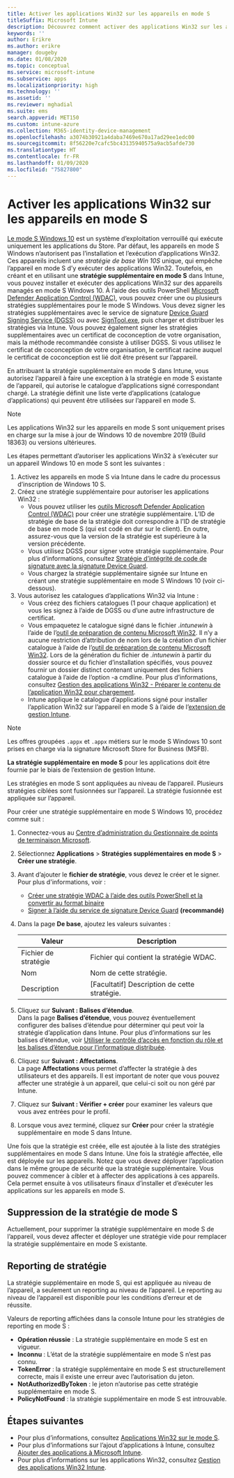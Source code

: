 ```yaml
---
title: Activer les applications Win32 sur les appareils en mode S
titleSuffix: Microsoft Intune
description: Découvrez comment activer des applications Win32 sur les appareils en mode S à l’aide de Microsoft Intune.
keywords: ''
author: Erikre
ms.author: erikre
manager: dougeby
ms.date: 01/08/2020
ms.topic: conceptual
ms.service: microsoft-intune
ms.subservice: apps
ms.localizationpriority: high
ms.technology: ''
ms.assetid: ''
ms.reviewer: mghadial
ms.suite: ems
search.appverid: MET150
ms.custom: intune-azure
ms.collection: M365-identity-device-management
ms.openlocfilehash: a3074b30921a4daba7469e670a17ad29ee1edc00
ms.sourcegitcommit: 8f56220e7cafc5bc43135940575a9acb5afde730
ms.translationtype: HT
ms.contentlocale: fr-FR
ms.lasthandoff: 01/09/2020
ms.locfileid: "75827800"
---
```

# <a name="enable-win32-apps-on-s-mode-devices"></a>Activer les applications Win32 sur les appareils en mode S

[Le mode S Windows 10](https://docs.microsoft.com/windows/deployment/s-mode) est un système d’exploitation verrouillé qui exécute uniquement les applications du Store. Par défaut, les appareils en mode S Windows n’autorisent pas l’installation et l’exécution d’applications Win32. Ces appareils incluent une *stratégie de base Win 10S* unique, qui empêche l’appareil en mode S d’y exécuter des applications Win32. Toutefois, en créant et en utilisant une **stratégie supplémentaire en mode S** dans Intune, vous pouvez installer et exécuter des applications Win32 sur des appareils managés en mode S Windows 10. À l’aide des outils PowerShell [Microsoft Defender Application Control (WDAC)](https://docs.microsoft.com/windows/security/threat-protection/windows-defender-application-control/windows-defender-application-control), vous pouvez créer une ou plusieurs stratégies supplémentaires pour le mode S Windows. Vous devez signer les stratégies supplémentaires avec le service de signature [Device Guard Signing Service (DGSS)](https://go.microsoft.com/fwlink/?linkid=2095629) ou avec [SignTool.exe](https://docs.microsoft.com/windows/security/threat-protection/windows-defender-application-control/signing-policies-with-signtool), puis charger et distribuer les stratégies via Intune. Vous pouvez également signer les stratégies supplémentaires avec un certificat de coconception de votre organisation, mais la méthode recommandée consiste à utiliser DGSS. Si vous utilisez le certificat de coconception de votre organisation, le certificat racine auquel le certificat de coconception est lié doit être présent sur l’appareil.

En attribuant la stratégie supplémentaire en mode S dans Intune, vous autorisez l’appareil à faire une exception à la stratégie en mode S existante de l’appareil, qui autorise le catalogue d’applications signé correspondant chargé. La stratégie définit une liste verte d’applications (catalogue d’applications) qui peuvent être utilisées sur l’appareil en mode S.

> [!NOTE]
> Les applications Win32 sur les appareils en mode S sont uniquement prises en charge sur la mise à jour de Windows 10 de novembre 2019 (Build 18363) ou versions ultérieures.

<!-- Add WDAC tooling diagram  -->

Les étapes permettant d’autoriser les applications Win32 à s’exécuter sur un appareil Windows 10 en mode S sont les suivantes :

1. Activez les appareils en mode S via Intune dans le cadre du processus d’inscription de Windows 10 S.
2. Créez une stratégie supplémentaire pour autoriser les applications Win32 :
   - Vous pouvez utiliser les [outils Microsoft Defender Application Control (WDAC)](https://docs.microsoft.com/windows/security/threat-protection/windows-defender-application-control/windows-defender-application-control) pour créer une stratégie supplémentaire. L’ID de stratégie de base de la stratégie doit correspondre à l’ID de stratégie de base en mode S (qui est codé en dur sur le client). En outre, assurez-vous que la version de la stratégie est supérieure à la version précédente.
   - Vous utilisez DGSS pour signer votre stratégie supplémentaire. Pour plus d’informations, consultez [Stratégie d’intégrité de code de signature avec la signature Device Guard](https://docs.microsoft.com/microsoft-store/sign-code-integrity-policy-with-device-guard-signing).
   - Vous chargez la stratégie supplémentaire signée sur Intune en créant une stratégie supplémentaire en mode S Windows 10 (voir ci-dessous).
3. Vous autorisez les catalogues d’applications Win32 via Intune :
   - Vous créez des fichiers catalogues (1 pour chaque application) et vous les signez à l’aide de DGSS ou d’une autre infrastructure de certificat.
   - Vous empaquetez le catalogue signé dans le fichier *.intunewin* à l’aide de l’[outil de préparation de contenu Microsoft Win32](https://go.microsoft.com/fwlink/?linkid=2065730). Il n’y a aucune restriction d’attribution de nom lors de la création d’un fichier catalogue à l’aide de l’[outil de préparation de contenu Microsoft Win32](https://go.microsoft.com/fwlink/?linkid=2065730). Lors de la génération du fichier de *.intunewin* à partir du dossier source et du fichier d’installation spécifiés, vous pouvez fournir un dossier distinct contenant uniquement des fichiers catalogue à l’aide de l’option -a cmdline. Pour plus d’informations, consultez [Gestion des applications Win32 - Préparer le contenu de l’application Win32 pour chargement](~/apps/apps-win32-app-management.md#prepare-the-win32-app-content-for-upload).
   - Intune applique le catalogue d’applications signé pour installer l’application Win32 sur l’appareil en mode S à l’aide de l’[extension de gestion Intune](~/apps/intune-management-extension.md).

> [!NOTE]
> Les offres groupées `.appx` et `.appx` métiers sur le mode S Windows 10 sont prises en charge via la signature Microsoft Store for Business (MSFB).
>
> **La stratégie supplémentaire en mode S** pour les applications doit être fournie par le biais de l’extension de gestion Intune.
>
> Les stratégies en mode S sont appliquées au niveau de l’appareil. Plusieurs stratégies ciblées sont fusionnées sur l’appareil. La stratégie fusionnée est appliquée sur l’appareil.

Pour créer une stratégie supplémentaire en mode S Windows 10, procédez comme suit :

1. Connectez-vous au [Centre d’administration du Gestionnaire de points de terminaison Microsoft](https://go.microsoft.com/fwlink/?linkid=2109431).
2. Sélectionnez **Applications** > **Stratégies supplémentaires en mode S** > **Créer une stratégie**.
3. Avant d’ajouter le **fichier de stratégie**, vous devez le créer et le signer. Pour plus d'informations, voir :
    - [Créer une stratégie WDAC à l’aide des outils PowerShell et la convertir au format binaire](https://go.microsoft.com/fwlink/?linkid=2095387)
    - [Signer à l’aide du service de signature Device Guard](https://go.microsoft.com/fwlink/?linkid=2095629) **(recommandé)**

4. Dans la page **De base**, ajoutez les valeurs suivantes :

    | Valeur | Description |
    |--------------|------------------------------------------------|
    | Fichier de stratégie | Fichier qui contient la stratégie WDAC. |
    | Nom | Nom de cette stratégie. |
    | Description | [Facultatif] Description de cette stratégie. |

5. Cliquez sur **Suivant : Balises d’étendue**.<br>
   Dans la page **Balises d’étendue**, vous pouvez éventuellement configurer des balises d’étendue pour déterminer qui peut voir la stratégie d’application dans Intune. Pour plus d’informations sur les balises d’étendue, voir [Utiliser le contrôle d’accès en fonction du rôle et les balises d’étendue pour l’informatique distribuée](~/fundamentals/scope-tags.md).

6. Cliquez sur **Suivant : Affectations**.<br>
   La page **Affectations** vous permet d’affecter la stratégie à des utilisateurs et des appareils. Il est important de noter que vous pouvez affecter une stratégie à un appareil, que celui-ci soit ou non géré par Intune.
7. Cliquez sur **Suivant : Vérifier + créer** pour examiner les valeurs que vous avez entrées pour le profil.
8. Lorsque vous avez terminé, cliquez sur **Créer** pour créer la stratégie supplémentaire en mode S dans Intune. 

Une fois que la stratégie est créée, elle est ajoutée à la liste des stratégies supplémentaires en mode S dans Intune. Une fois la stratégie affectée, elle est déployée sur les appareils. Notez que vous devez déployer l’application dans le même groupe de sécurité que la stratégie supplémentaire. Vous pouvez commencer à cibler et à affecter des applications à ces appareils. Cela permet ensuite à vos utilisateurs finaux d’installer et d’exécuter les applications sur les appareils en mode S.

## <a name="removal-of-s-mode-policy"></a>Suppression de la stratégie de mode S

Actuellement, pour supprimer la stratégie supplémentaire en mode S de l’appareil, vous devez affecter et déployer une stratégie vide pour remplacer la stratégie supplémentaire en mode S existante.

## <a name="policy-reporting"></a>Reporting de stratégie

La stratégie supplémentaire en mode S, qui est appliquée au niveau de l’appareil, a seulement un reporting au niveau de l’appareil. Le reporting au niveau de l’appareil est disponible pour les conditions d’erreur et de réussite. 

Valeurs de reporting affichées dans la console Intune pour les stratégies de reporting en mode S :
- **Opération réussie** : La stratégie supplémentaire en mode S est en vigueur.
- **Inconnu** : L’état de la stratégie supplémentaire en mode S n’est pas connu.
- **TokenError** : la stratégie supplémentaire en mode S est structurellement correcte, mais il existe une erreur avec l’autorisation du jeton.
- **NotAuthorizedByToken** : le jeton n’autorise pas cette stratégie supplémentaire en mode S.
- **PolicyNotFound** : la stratégie supplémentaire en mode S est introuvable.

## <a name="next-steps"></a>Étapes suivantes

- Pour plus d’informations, consultez [Applications Win32 sur le mode S](https://docs.microsoft.com/windows/security/threat-protection/windows-defender-application-control/lob-win32-apps-on-s).
- Pour plus d’informations sur l’ajout d’applications à Intune, consultez [Ajouter des applications à Microsoft Intune](apps-add.md).
- Pour plus d’informations sur les applications Win32, consultez [Gestion des applications Win32 Intune](~/apps/apps-win32-app-management.md).
